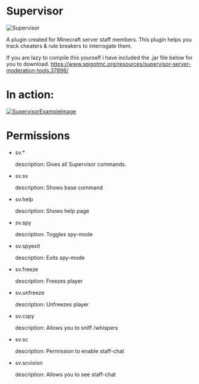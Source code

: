 # Supervisor

![Supervisor](http://i.imgur.com/Mg23N5N.png)

A plugin created for Minecraft server staff members. This plugin helps you track cheaters & rule breakers to interrogate them.


If you are lazy to compile this yourself i have included the .jar file below for you to download.
https://www.spigotmc.org/resources/supervisor-server-moderation-tools.37896/

# In action:
[![SupervisorExampleImage](https://img.youtube.com/vi/z_vcW8whJHg/0.jpg)](https://www.youtube.com/watch?v=z_vcW8whJHg)

# Permissions
* sv.*

     description: Gives all Supervisor commands.
* sv.sv

     description: Shows base command
* sv.help

     description: Shows help page
* sv.spy

     description: Toggles spy-mode
* sv.spyexit

     description: Exits spy-mode
* sv.freeze

     description: Freezes player
* sv.unfreeze

     description: Unfreezes player
* sv.cspy

     description: Allows you to sniff /whispers
* sv.sc

     description: Permission to enable staff-chat
 * sv.scvision

     description: Allows you to see staff-chat

